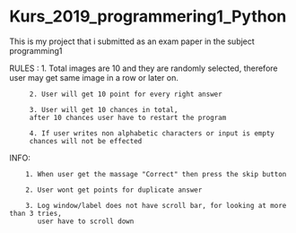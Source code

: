 # Kurs_2019_programmering1_Python 

This is my project that i submitted as an exam paper in the subject programming1


RULES :
         1. Total images are 10 and they are randomly selected,
            therefore user may get same image in a row or later on.

         2. User will get 10 point for every right answer

         3. User will get 10 chances in total,
         after 10 chances user have to restart the program

         4. If user writes non alphabetic characters or input is empty
         chances will not be effected

INFO:

        1. When user get the massage "Correct" then press the skip button

        2. User wont get points for duplicate answer

        3. Log window/label does not have scroll bar, for looking at more than 3 tries,
           user have to scroll down



